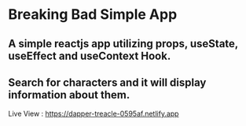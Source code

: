 # Breaking Bad Simple App

## A simple reactjs app utilizing props, useState, useEffect and useContext Hook.

## Search for characters and it will display information about them.

Live View : https://dapper-treacle-0595af.netlify.app